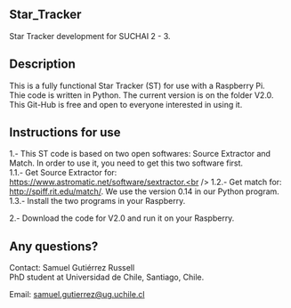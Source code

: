 ## Star_Tracker
Star Tracker development for SUCHAI 2 - 3.

## Description
This is a fully functional Star Tracker (ST) for use with a Raspberry Pi. <br />
Thie code is written in Python. The current version is on the folder V2.0. <br />
This Git-Hub is free and open to everyone interested in using it. <br />

## Instructions for use
1.- This ST code is based on two open softwares: Source Extractor and Match. In order to use it, you need to get this two software first.<br />
1.1.- Get Source Extractor for: https://www.astromatic.net/software/sextractor.<br />
1.2.- Get match for: http://spiff.rit.edu/match/. We use the version 0.14 in our Python program.<br />
1.3.- Install the two programs in your Raspberry.<br />

2.- Download the code for V2.0 and run it on your Raspberry.

## Any questions?
Contact: Samuel Gutiérrez Russell<br />
PhD student at Universidad de Chile, Santiago, Chile.<br />

Email:   samuel.gutierrez@ug.uchile.cl
